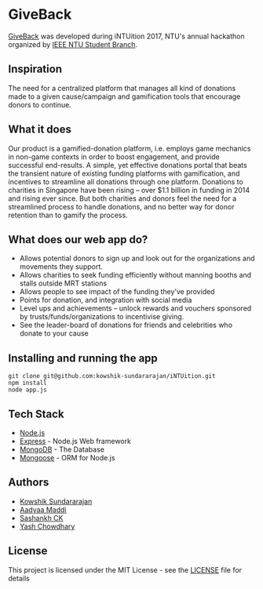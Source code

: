 # GiveBack

[GiveBack](https://radiant-sierra-32337.herokuapp.com/) was developed during iNTUition 2017, NTU's annual hackathon organized by [IEEE NTU Student Branch](http://www.ieeentu.com/).

## Inspiration
The need for a centralized platform that manages all kind of donations made to a given cause/campaign and gamification tools that encourage donors to continue.

## What it does
Our product is a gamified-donation platform, i.e. employs game mechanics in non-game contexts in order to boost engagement, and provide successful end-results. A simple, yet effective donations portal that beats the transient nature of existing funding platforms with gamification, and incentives to streamline all donations through one platform. Donations to charities in Singapore have been rising – over $1.1 billion in funding in 2014 and rising ever since. But both charities and donors feel the need for a streamlined process to handle donations, and no better way for donor retention than to gamify the process.

## What does our web app do?

- Allows potential donors to sign up and look out for the organizations and movements they support.
- Allows charities to seek funding efficiently without manning booths and stalls outside MRT stations
- Allows people to see impact of the funding they’ve provided
- Points for donation, and integration with social media
- Level ups and achievements – unlock rewards and vouchers sponsored by trusts/funds/organizations to incentivise giving.
- See the leader-board of donations for friends and celebrities who donate to your cause

## Installing and running the app
```
git clone git@github.com:kowshik-sundararajan/iNTUition.git
npm install
node app.js
```

## Tech Stack
* [Node.js](https://nodejs.org/)
* [Express](https://expressjs.com/) - Node.js Web framework
* [MongoDB](https://www.mongodb.com/) - The Database
* [Mongoose](http://mongoosejs.com/) - ORM for Node.js

## Authors
- [Kowshik Sundararajan](https://github.com/kowshik-sundararajan)
- [Aadyaa Maddi](https://github.com/amad-person)
- [Sashankh CK](https://github.com/ChengSashankh)
- [Yash Chowdhary](https://github.com/yash2198)

## License

This project is licensed under the MIT License - see the [LICENSE](LICENSE) file for details

